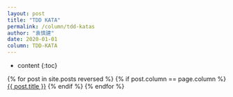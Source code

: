 ```yaml
---
layout: post
title: "TDD KATA"
permalink: /column/tdd-katas
author: "袁慎建"
date: 2020-01-01
column: TDD-KATA
---
```


* content
{:toc}


{% for post in site.posts reversed %}
{% if post.column == page.column %}
<a target="_blank" href="{{ post.url }}">{{ post.title }}</a>
{% endif %}
{% endfor %}
